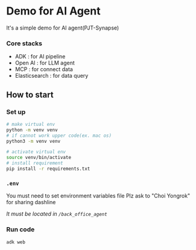 # Demo for AI Agent
It's a simple demo for AI agent(PJT-Synapse)

### Core stacks
- ADK : for AI pipeline
- Open AI : for LLM agent
- MCP : for connect data
- Elasticsearch : for data query

## How to start

### Set up
```bash
# make virtual env
python -m venv venv 
# if cannot work upper code(ex. mac os)
python3 -m venv venv 

# activate virtual env
source venv/bin/activate 
# install requirement
pip install -r requirements.txt 
```

### `.env`
You must need to set environment variables file
Plz ask to "Choi Yongrok" for sharing dashline

_It must be located in `/back_office_agent`_

### Run code
```bash
adk web
```
